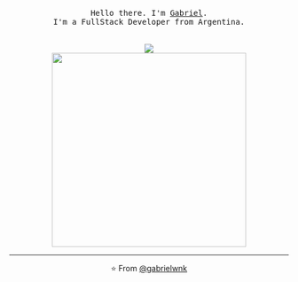 <p align="center">
  <br>
  <samp>Hello there. I'm <a href="https://www.linkedin.com/in/gabriel-sanchez-8aa091226">Gabriel</a>.<br> I'm a FullStack Developer from Argentina.<br>
  <br>
  <br>
<img align="center" src="https://github-readme-stats.vercel.app/api/top-langs/?username=gabrielwnk&layout=compact" />
      <br>
<img src="https://c.tenor.com/2uyENRmiUt0AAAAC/coding.gif" width="350" />
</p>

  
  
------------
<p align="center">⭐️ From <a href="https://github.com/gabrielwnk">@gabrielwnk</a></p>
